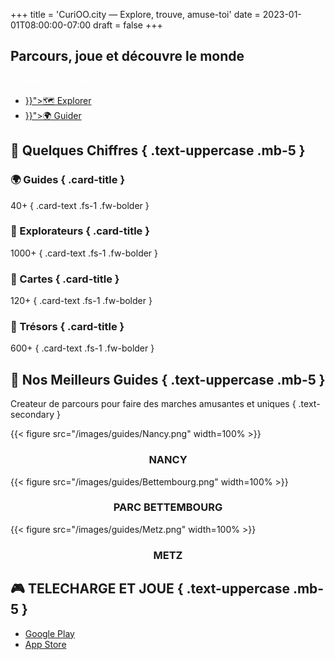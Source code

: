 +++
title = 'CuriOO.city — Explore, trouve, amuse-toi'
date = 2023-01-01T08:00:00-07:00
draft = false
+++

<style>
*, ::after, ::before{
    max-width: 100%;
}
img {
    border-radius: 2%;
}
</style>

<section id="hero">
<div class="container">

## Parcours, joue et découvre le monde

<span style="color: white;">Tu explores, tu guides.</span>

<ul class="nav nav-pills justify-content-center">
    <li class="nav-item nav-link"><a class="btn btn-dark btn-lg" href="{{< ref "explore" >}}">🗺 Explorer</a></li>
    <li class="nav-item nav-link"><a class="btn btn-dark btn-lg" href="{{< ref "guide" >}}">🌍 Guider</a></li>
</ul>

</div>
</section>

<section id="counter">
<div class="container">

## 🌟 Quelques Chiffres { .text-uppercase .mb-5 }

<div class="row g-5">

<div class="col-sm-3">
<div class="card text-bg-dark" onclick="window.open('guides/', '_self');">
<div class="card-body">

### 🌍 Guides { .card-title }

40+
{ .card-text .fs-1 .fw-bolder }

</div></a>
</div>
</div>

<div class="col-sm-3">
<div class="card text-bg-dark">
<div class="card-body">

### 🎒 Explorateurs { .card-title }

1000+
{ .card-text .fs-1 .fw-bolder }

</div>
</div>
</div>

<div class="col-sm-3">
<div class="card text-bg-dark" onclick="window.open('cards/', '_self');">
<div class="card-body">

### 🎴 Cartes { .card-title }

120+
{ .card-text .fs-1 .fw-bolder }

</div>
</div>
</div>

<div class="col-sm-3">
<div class="card text-bg-dark" onclick="window.open('machines/', '_self');">
<div class="card-body">

### 🧰 Trésors { .card-title }

600+
{ .card-text .fs-1 .fw-bolder }

</div>
</div>
</div>

</div>

</div>
</section>

<section id="best-guides">
<div class="container">

## 👑 Nos Meilleurs Guides  { .text-uppercase .mb-5 }

Createur de parcours pour faire des marches amusantes et uniques
{ .text-secondary }

<div class="row">
    <div class="col-4 bestguide" onclick="window.open('https://www.nancy.fr');">
        {{< figure src="/images/guides/Nancy.png" width=100% >}}
        <div align="center"><h3><b>NANCY</b></h3></div>
    </div>
    <div class="col-4 bestguide" onclick="window.open('https://www.parc-merveilleux.lu/');">
        {{< figure src="/images/guides/Bettembourg.png" width=100% >}}
        <div align="center"><h3><b>PARC BETTEMBOURG</b></h3></div>
    </div>
    <div class="col-4 bestguide" onclick="window.open('https://metz.fr');">
        {{< figure src="/images/guides/Metz.png" width=100% >}}
        <div align="center"><h3><b>METZ</b></h3></div>
    </div>
</div>
</section>

<section id="play">
<div class="container">

## 🎮 TELECHARGE ET JOUE { .text-uppercase .mb-5 }

<ul class="nav nav-pills justify-content-center">
    <li class="nav-item nav-link"><a class="btn btn-danger btn-lg" href="https://play.google.com/store/apps/details?id=city.curioo.explorer"><i class="bi-google-play"></i> Google Play</a></li>
    <li class="nav-item nav-link"><a class="btn btn-primary btn-lg" href="https://www.apple.com/fr/app-store/"><i class="bi-apple"></i> App Store</a></li>
</ul>

</div>
</section>
